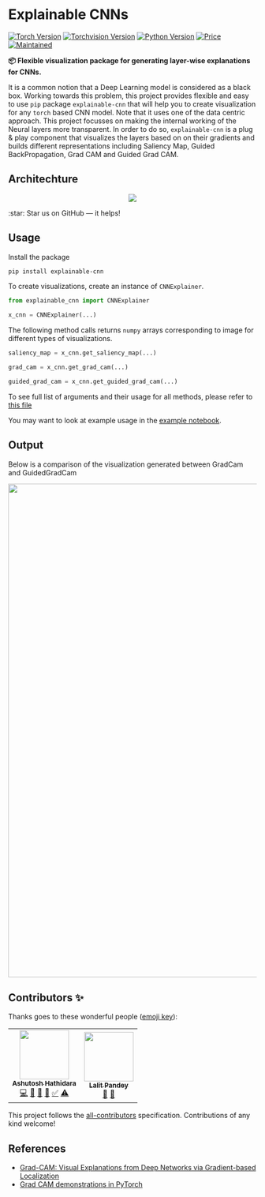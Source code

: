 # Explainable CNNs
[![Torch Version](https://img.shields.io/badge/torch->=1.10.0-61DAFB.svg?style=flat-square)](#torch) [![Torchvision Version](https://img.shields.io/badge/torchvision->=0.2.2-yellow.svg?style=flat-square)](#torchvision) [![Python Version](https://img.shields.io/badge/python->=3.6-blue.svg?style=flat-square)](#python) [![Price](https://img.shields.io/badge/price-free-ff69b4.svg?style=flat-square)](#price) [![Maintained](https://img.shields.io/badge/maintained-yes-green.svg?style=flat-square)](#maintained)

**📦 Flexible visualization package for generating layer-wise explanations for CNNs.**

It is a common notion that a Deep Learning model is considered as a black box. Working towards this problem, this project provides flexible and easy to use `pip` package `explainable-cnn` that will help you to create visualization for any `torch` based CNN model. Note that it uses one of the data centric approach. This project focusses on making the internal working of the Neural layers more transparent. In order to do so, `explainable-cnn` is a plug & play component that visualizes the layers based on on their gradients and builds different representations including Saliency Map, Guided BackPropagation, Grad CAM and Guided Grad CAM. 

## Architechture

<p align="center">
<img src = "https://github.com/ashutosh1919/explainable-cnn/blob/main/data/architecture.png"></img>
</p>
:star: Star us on GitHub — it helps!

## Usage

Install the package 

```bash
pip install explainable-cnn
```

To create visualizations, create an instance of `CNNExplainer`.

```python
from explainable_cnn import CNNExplainer

x_cnn = CNNExplainer(...)
```

The following method calls returns `numpy` arrays corresponding to image for different types of visualizations.

```python
saliency_map = x_cnn.get_saliency_map(...)

grad_cam = x_cnn.get_grad_cam(...)

guided_grad_cam = x_cnn.get_guided_grad_cam(...)
```

<p>To see full list of arguments and their usage for all methods, please refer to <a href="https://github.com/ashutosh1919/explainable-cnn/blob/main/src/explainable_cnn/explainers/cnn_explainer.py">this file</a></p>
<p>You may want to look at example usage in the <a href="https://github.com/ashutosh1919/explainable-cnn/blob/main/examples/explainable_cnn_usage.ipynb">example notebook</a>.</p>

## Output
<p>Below is a comparison of the visualization generated between GradCam and GuidedGradCam </p>

<p align="center"> 
    <img src="https://github.com/ashutosh1919/explainable-cnn/blob/main/data/outputs/explainable-cnn-output.png" align="center" height="1000px"></img>
</p>

## Contributors ✨

Thanks goes to these wonderful people ([emoji key](https://allcontributors.org/docs/en/emoji-key)):

<!-- ALL-CONTRIBUTORS-LIST:START - Do not remove or modify this section -->
<!-- prettier-ignore-start -->
<!-- markdownlint-disable -->
<table>
  <tr>
    <td align="center"><a href="https://github.com/ashutosh1919"><img src="https://avatars.githubusercontent.com/u/20843596?v=4?s=100" width="100px;" alt=""/><br /><sub><b>Ashutosh Hathidara</b></sub></a><br /><a href="https://github.com/ashutosh1919/explainable-cnn/commits?author=ashutosh1919" title="Code">💻</a> <a href="#design-ashutosh1919" title="Design">🎨</a> <a href="#research-ashutosh1919" title="Research">🔬</a> <a href="#maintenance-ashutosh1919" title="Maintenance">🚧</a> <a href="#tutorial-ashutosh1919" title="Tutorials">✅</a> <a href="https://github.com/ashutosh1919/explainable-cnn/commits?author=ashutosh1919" title="Tests">⚠️</a></td>
    <td align="center"><a href="https://github.com/L-Pandey"><img src="https://avatars.githubusercontent.com/u/90662028?v=4?s=100" width="100px;" alt=""/><br /><sub><b>Lalit Pandey</b></sub></a><br /><a href="#research-L-Pandey" title="Research">🔬</a> <a href="https://github.com/ashutosh1919/explainable-cnn/commits?author=L-Pandey" title="Documentation">📖</a></td>
  </tr>
</table>

<!-- markdownlint-restore -->
<!-- prettier-ignore-end -->

<!-- ALL-CONTRIBUTORS-LIST:END -->

This project follows the [all-contributors](https://github.com/all-contributors/all-contributors) specification. Contributions of any kind welcome!

## References

- [Grad-CAM: Visual Explanations from Deep Networks via Gradient-based Localization](https://arxiv.org/pdf/1610.02391.pdf)
- [Grad CAM demonstrations in PyTorch](https://github.com/kazuto1011/grad-cam-pytorch)
